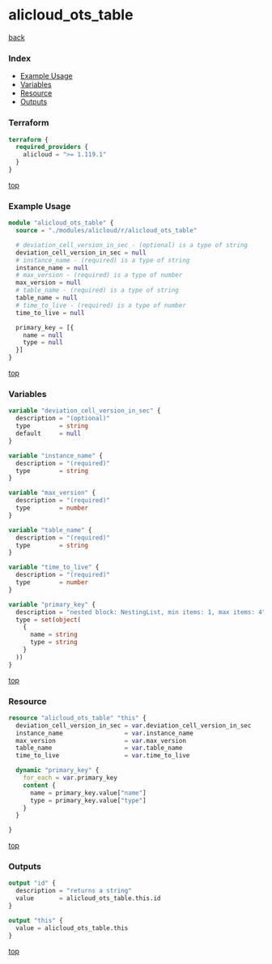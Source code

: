 # alicloud_ots_table

[back](../alicloud.md)

### Index

- [Example Usage](#example-usage)
- [Variables](#variables)
- [Resource](#resource)
- [Outputs](#outputs)

### Terraform

```terraform
terraform {
  required_providers {
    alicloud = ">= 1.119.1"
  }
}
```

[top](#index)

### Example Usage

```terraform
module "alicloud_ots_table" {
  source = "./modules/alicloud/r/alicloud_ots_table"

  # deviation_cell_version_in_sec - (optional) is a type of string
  deviation_cell_version_in_sec = null
  # instance_name - (required) is a type of string
  instance_name = null
  # max_version - (required) is a type of number
  max_version = null
  # table_name - (required) is a type of string
  table_name = null
  # time_to_live - (required) is a type of number
  time_to_live = null

  primary_key = [{
    name = null
    type = null
  }]
}
```

[top](#index)

### Variables

```terraform
variable "deviation_cell_version_in_sec" {
  description = "(optional)"
  type        = string
  default     = null
}

variable "instance_name" {
  description = "(required)"
  type        = string
}

variable "max_version" {
  description = "(required)"
  type        = number
}

variable "table_name" {
  description = "(required)"
  type        = string
}

variable "time_to_live" {
  description = "(required)"
  type        = number
}

variable "primary_key" {
  description = "nested block: NestingList, min items: 1, max items: 4"
  type = set(object(
    {
      name = string
      type = string
    }
  ))
}
```

[top](#index)

### Resource

```terraform
resource "alicloud_ots_table" "this" {
  deviation_cell_version_in_sec = var.deviation_cell_version_in_sec
  instance_name                 = var.instance_name
  max_version                   = var.max_version
  table_name                    = var.table_name
  time_to_live                  = var.time_to_live

  dynamic "primary_key" {
    for_each = var.primary_key
    content {
      name = primary_key.value["name"]
      type = primary_key.value["type"]
    }
  }

}
```

[top](#index)

### Outputs

```terraform
output "id" {
  description = "returns a string"
  value       = alicloud_ots_table.this.id
}

output "this" {
  value = alicloud_ots_table.this
}
```

[top](#index)